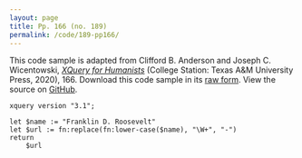 ```yaml
---
layout: page
title: Pp. 166 (no. 189)
permalink: /code/189-pp166/
---
```


This code sample is adapted from Clifford B. Anderson and Joseph C. Wicentowski, 
[_XQuery for Humanists_](/) (College Station: Texas A&M University Press, 2020), 166. 
Download this code sample in its [raw form](/code/189-pp166/189-pp166.xq).
View the source on [GitHub](https://github.com/coding4humanists/xquery4humanists/blob/master/code/189-pp166/189-pp166.xq).

```xquery
xquery version "3.1";

let $name := "Franklin D. Roosevelt"
let $url := fn:replace(fn:lower-case($name), "\W+", "-")
return
    $url
```  
